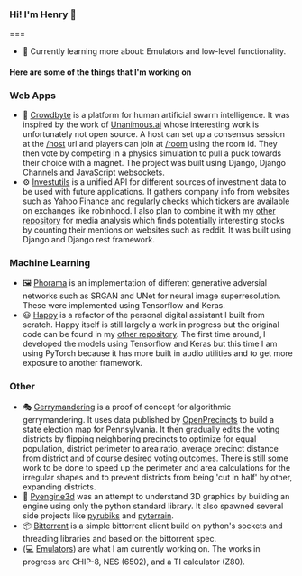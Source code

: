 ### Hi! I'm Henry 👋
===

- :seedling: Currently learning more about: Emulators and low-level functionality.

#### Here are some of the things that I'm working on

### Web Apps

- :handshake: [Crowdbyte](https://github.com) is a platform for human artificial swarm intelligence. It was inspired by the work of [Unanimous.ai](https://unanimous.ai) whose interesting work is unfortunately not open source. A host can set up a consensus session at the [/host](https://crowdbyte.com/host) url and players can join at [/room](https://crowdbyte.co/room) using the room id. They then vote by competing in a physics simulation to pull a puck towards their choice with a magnet. The project was built using Django, Django Channels and JavaScript websockets.
- :gear: [Investutils](https://github.com) is a unified API for different sources of investment data to be used with future applications. It gathers company info from websites such as Yahoo Finance and regularly checks which tickers are available on exchanges like robinhood. I also plan to combine it with my [other repository](https://github.com) for media analysis which finds potentially interesting stocks by counting their mentions on websites such as reddit. It was built using Django and Django rest framework.

### Machine Learning

- :framed_picture: [Phorama](https://github.com) is an implementation of different generative adversial networks such as SRGAN and UNet for neural image superresolution. These were implemented using Tensorflow and Keras.
- :smiley: [Happy](https://github.com) is a refactor of the personal digital assistant I built from scratch. Happy itself is still largely a work in progress but the original code can be found in my [other repository](https://github.com). The first time around, I developed the models using Tensorflow and Keras but this time I am using PyTorch because it has more built in audio utilities and to get more exposure to another framework.

### Other

- :performing_arts: [Gerrymandering](https://github.com) is a proof of concept for algorithmic gerrymandering. It uses data published by [OpenPrecincts](https://openprecincts.org) to build a state election map for Pennsylvania. It then gradually edits the voting districts by flipping neighboring precincts to optimize for equal population, district perimeter to area ratio, average precinct distance from district and of course desired voting outcomes. There is still some work to be done to speed up the perimeter and area calculations for the irregular shapes and to prevent districts from being 'cut in half' by other, expanding districts.
- :ice_cube: [Pyengine3d](https://github.com) was an attempt to understand 3D graphics by building an engine using only the python standard library. It also spawned several side projects like [pyrubiks](https://github.com) and [pyterrain](https://github.com).
- :package: [Bittorrent](https://github.com) is a simple bittorrent client build on python's sockets and threading libraries and based on the bittorrent spec.
- (:computer: [Emulators](https://github.com)) are what I am currently working on. The works in progress are CHIP-8, NES (6502), and a TI calculator (Z80).
